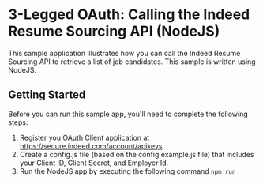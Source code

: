 # 3-Legged OAuth: Calling the Indeed Resume Sourcing API (NodeJS)

This sample application illustrates how you can call the Indeed Resume Sourcing
API to retrieve a list of job candidates. This sample is written using NodeJS.

## Getting Started

Before you can run this sample app, you'll need to complete the following steps:

1. Register you OAuth Client application at https://secure.indeed.com/account/apikeys
2. Create a config.js file (based on the config.example.js file) that includes your Client ID, Client Secret, and Employer Id.
3. Run the NodeJS app by executing the following command `npm run`


